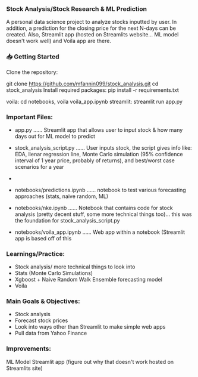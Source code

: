 ### Stock Analysis/Stock Research & ML Prediction
A personal data science project to analyze stocks inputted by user. In addition, a prediction for the closing price for the next N-days can be created. Also, Streamlit app (hosted on Streamlits website... ML model doesn't work well) and Voila app are there.




### 📥 Getting Started
Clone the repository:

git clone https://github.com/mfannin099/stock_analysis.git
cd stock_analysis
Install required packages:
pip install -r requirements.txt

voila: cd notebooks, voila  voila_app.ipynb
streamlit: streamlit run app.py

### Important Files:

- app.py                      ...... Streamlit app that allows user to input stock & how many days out for ML model to predict

- stock_analysis_script.py    ...... User inputs stock, the script gives info like: EDA, lienar regression line, Monte Carlo simulation (95% confidence interval of 1 year price, probably of returns), and best/worst case scenarios for a year
- 
- notebooks/predictions.ipynb ...... notebook to test various forecasting approaches (stats, naive random, ML)

- notebooks/nke.ipynb         ...... Notebook that contains code for stock analysis (pretty decent stuff, some more technical things too)... this was the foundation for stock_analysis_script.py

- notebooks/voila_app.ipynb   ...... Web app within a notebook (Streamlit app is based off of this 

### Learnings/Practice:
- Stock analysis/ more technical things to look into
- Stats (Monte Carlo Simulations)
- Xgboost + Naive Random Walk Ensemble forecasting model 
- Voila



### Main Goals & Objectives:
- Stock analysis
- Forecast stock prices
- Look into ways other than Streamlit to make simple web apps
- Pull data from Yahoo Finance


### Improvements: 
ML Model
Streamlit app (figure out why that doesn't work hosted on Streamlits site)
